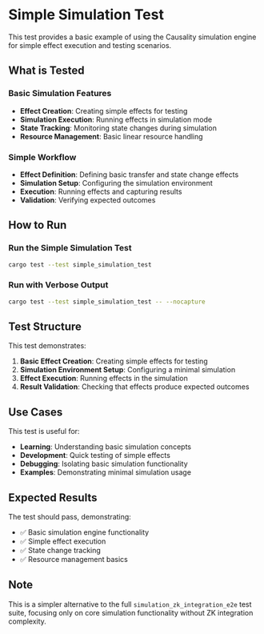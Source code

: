 # Simple Simulation Test

This test provides a basic example of using the Causality simulation engine for simple effect execution and testing scenarios.

## What is Tested

### Basic Simulation Features
- **Effect Creation**: Creating simple effects for testing
- **Simulation Execution**: Running effects in simulation mode  
- **State Tracking**: Monitoring state changes during simulation
- **Resource Management**: Basic linear resource handling

### Simple Workflow
- **Effect Definition**: Defining basic transfer and state change effects
- **Simulation Setup**: Configuring the simulation environment
- **Execution**: Running effects and capturing results
- **Validation**: Verifying expected outcomes

## How to Run

### Run the Simple Simulation Test
```bash
cargo test --test simple_simulation_test
```

### Run with Verbose Output
```bash
cargo test --test simple_simulation_test -- --nocapture
```

## Test Structure

This test demonstrates:
1. **Basic Effect Creation**: Creating simple effects for testing
2. **Simulation Environment Setup**: Configuring a minimal simulation
3. **Effect Execution**: Running effects in the simulation
4. **Result Validation**: Checking that effects produce expected outcomes

## Use Cases

This test is useful for:
- **Learning**: Understanding basic simulation concepts
- **Development**: Quick testing of simple effects
- **Debugging**: Isolating basic simulation functionality
- **Examples**: Demonstrating minimal simulation usage

## Expected Results

The test should pass, demonstrating:
- ✅ Basic simulation engine functionality
- ✅ Simple effect execution
- ✅ State change tracking
- ✅ Resource management basics

## Note

This is a simpler alternative to the full `simulation_zk_integration_e2e` test suite, focusing only on core simulation functionality without ZK integration complexity. 